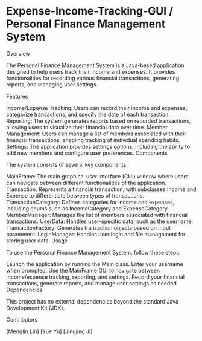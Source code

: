 # Expense-Income-Tracking-GUI / Personal Finance Management System

Overview

The Personal Finance Management System is a Java-based application designed to help users track their income and expenses. It provides functionalities for recording various financial transactions, generating reports, and managing user settings.

Features

Income/Expense Tracking: Users can record their income and expenses, categorize transactions, and specify the date of each transaction.
Reporting: The system generates reports based on recorded transactions, allowing users to visualize their financial data over time.
Member Management: Users can manage a list of members associated with their financial transactions, enabling tracking of individual spending habits.
Settings: The application provides settings options, including the ability to add new members and configure user preferences.
Components

The system consists of several key components:

MainFrame: The main graphical user interface (GUI) window where users can navigate between different functionalities of the application.
Transaction: Represents a financial transaction, with subclasses Income and Expense to differentiate between types of transactions.
TransactionCategory: Defines categories for income and expenses, including enums such as IncomeCategory and ExpenseCategory.
MemberManager: Manages the list of members associated with financial transactions.
UserData: Handles user-specific data, such as the username.
TransactionFactory: Generates transaction objects based on input parameters.
LoginManager: Handles user login and file management for storing user data.
Usage

To use the Personal Finance Management System, follow these steps:

Launch the application by running the Main class.
Enter your username when prompted.
Use the MainFrame GUI to navigate between income/expense tracking, reporting, and settings.
Record your financial transactions, generate reports, and manage user settings as needed.
Dependencies

This project has no external dependencies beyond the standard Java Development Kit (JDK).

Contributors

[Menglin Lin] 
[Yue Yu] 
[Jingjing Ji] 

